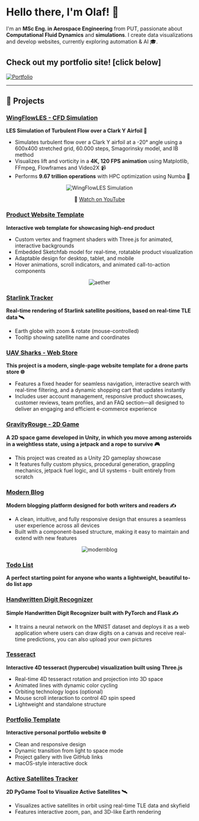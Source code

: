 # Hello there, I'm Olaf! 👋

I'm an **MSc Eng. in Aerospace Engineering** from PUT, passionate about **Computational Fluid Dynamics** and **simulations**. I create data visualizations and develop websites, currently exploring automation & AI 🎓.

## **Check out my portfolio site!** [click below]

[![Portfolio](portfolio.gif)](https://olafbielasik.site)

---

## 🔨 Projects

### [WingFlowLES - CFD Simulation](https://github.com/olafbielasik/WingFlowLES)  
**LES Simulation of Turbulent Flow over a Clark Y Airfoil 💨**  
- Simulates turbulent flow over a Clark Y airfoil at a -20° angle using a 600x400 stretched grid, 60.000 steps, Smagorinsky model, and IB method
- Visualizes lift and vorticity in a **4K, 120 FPS animation** using Matplotlib, FFmpeg, Flowframes and Video2X 📹
- Performs **9.67 trillion operations** with HPC optimization using Numba 🧮

<p align="center">
  <img src="simulation.gif" alt="WingFlowLES Simulation">
</p>
<p align="center">
  🎥 <a href="https://www.youtube.com/watch?v=CqgccimCQGE">Watch on YouTube</a>
</p>

### [Product Website Template](https://github.com/olafbielasik/DesignProductTemplate)  
**Interactive web template for showcasing high-end product**
- Custom vertex and fragment shaders with Three.js for animated, interactive backgrounds
- Embedded Sketchfab model for real-time, rotatable product visualization
- Adaptable design for desktop, tablet, and mobile
- Hover animations, scroll indicators, and animated call-to-action components

<p align="center">
  <img src="aether.gif" alt="aether">
</p>

### [Starlink Tracker](https://github.com/olafbielasik/StarlinkTracker)  
**Real-time rendering of Starlink satellite positions, based on real-time TLE data 🛰**
- Earth globe with zoom & rotate (mouse-controlled)
- Tooltip showing satellite name and coordinates

### [UAV Sharks - Web Store](https://github.com/olafbielasik/UAVSharks)
**This project is a modern, single-page website template for a drone parts store 🌐**
- Features a fixed header for seamless navigation, interactive search with real-time filtering, and a dynamic shopping cart that updates instantly
- Includes user account management, responsive product showcases, customer reviews, team profiles, and an FAQ section—all designed to deliver an engaging and efficient e-commerce experience

### [GravityRouge - 2D Game](https://github.com/olafbielasik/GravityRouge)  
**A 2D space game developed in Unity, in which you move among asteroids in a weightless state, using a jetpack and a rope to survive 🎮** 
- This project was created as a Unity 2D gameplay showcase
- It features fully custom physics, procedural generation, grappling mechanics, jetpack fuel logic, and UI systems - built entirely from scratch

### [Modern Blog](https://github.com/olafbielasik/ModernBlog)  
**Modern blogging platform designed for both writers and readers ✍️**  
- A clean, intuitive, and fully responsive design that ensures a seamless user experience across all devices
- Built with a component-based structure, making it easy to maintain and extend with new features

<p align="center">
  <img src="modernblog.gif" alt="modernblog">
</p>

### [Todo List](https://github.com/olafbielasik/TodoList)  
**A perfect starting point for anyone who wants a lightweight, beautiful to-do list app**  

### [Handwritten Digit Recognizer](https://github.com/olafbielasik/HandwrittenDigitRecognizer)  
**Simple Handwritten Digit Recognizer built with PyTorch and Flask ✍️**
- It trains a neural network on the MNIST dataset and deploys it as a web application where users can draw digits on a canvas and receive real-time predictions, you can also upload your own pictures
  
### [Tesseract](https://github.com/olafbielasik/Tesseract) ###
**Interactive 4D tesseract (hypercube) visualization built using Three.js**
- Real-time 4D tesseract rotation and projection into 3D space
- Animated lines with dynamic color cycling
- Orbiting technology logos (optional)
- Mouse scroll interaction to control 4D spin speed
- Lightweight and standalone structure

### [Portfolio Template](https://github.com/olafbielasik/Portfolio)  
**Interactive personal portfolio website 🌐**  
- Clean and responsive design
- Dynamic transition from light to space mode
- Project gallery with live GitHub links
- macOS-style interactive dock

### [Active Satellites Tracker](https://github.com/olafbielasik/ActiveSatellitesTracker)  
**2D PyGame Tool to Visualize Active Satellites 🛰**  
- Visualizes active satellites in orbit using real-time TLE data and skyfield
- Features interactive zoom, pan, and 3D-like Earth rendering
